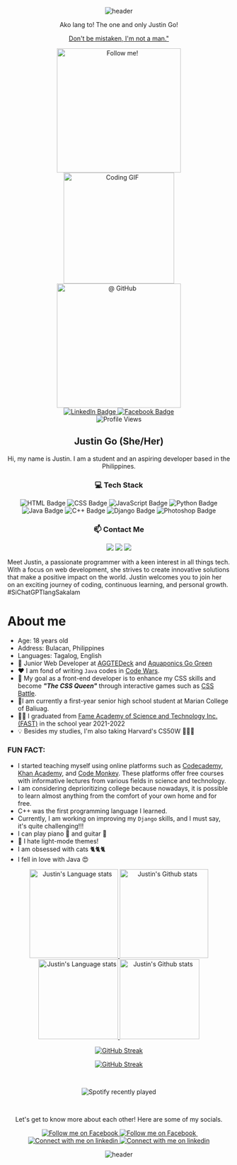 <div align='center'>
  
  ![header](https://capsule-render.vercel.app/api?type=waving&color=timeGradient&height=300&section=header&text=This%20is%20Justin&fontSize=90&animation=fadeIn&fontAlignY=38&desc="Girls%20with%20vast%20imaginations%20attain%20in%20web%20creation."&descAlignY=55&descAlign=50)
  
</div>
  <p align='center'> Ako lang to! The one and only Justin Go! </p>
  

<p align="center"><a href="https://github.com/gojustin">Don't be mistaken, I'm not a man."</a></p>


<div id="header" align="center">
  <img src="https://i.pinimg.com/originals/57/2e/16/572e161cc13f4409f931a472313ef6d7.gif?" width="280" alt="Follow me!"/>
  <img src="https://media.tenor.com/GfSX-u7VGM4AAAAC/coding.gif" width="250" alt="Coding GIF"/>
  <img src="https://i.pinimg.com/originals/57/2e/16/572e161cc13f4409f931a472313ef6d7.gif?" width="280" alt="@ GitHub"/>
</div>

<div id="badges" align="center">
  <a href="https://www.linkedin.com/in/1gojustin1/" target="_blank">
    <img src="https://img.shields.io/badge/LinkedIn-orange?style=for-the-badge&logo=linkedin&logoColor=blue" alt="LinkedIn Badge"/>
  </a>
  <a href="https://facebook.com/gojustinruiz" target="_blank">
    <img src="https://img.shields.io/badge/Facebook-blue?style=for-the-badge&logo=facebook&logoColor=white" alt="Facebook Badge"/>
  </a>
  <br/>
  <img src="https://komarev.com/ghpvc/?username=gojustin&style=flat-square&color=blue" alt="Profile Views"/>
</div>



<div align="center">
  <h2> Justin Go (She/Her) </h2>
  <!--<i> "Girls with dreams become women with vision, code makes it a reality." </i>-->
  <p> Hi, my name is Justin. I am a student and an aspiring developer based in the Philippines. </p>
  
  <h3>💻 Tech Stack</h3>
  <p>
    <img src="https://img.shields.io/badge/-HTML-E34F26?style=flat-square&logo=html5&logoColor=white" alt="HTML Badge"/>
    <img src="https://img.shields.io/badge/-CSS-1572B6?style=flat-square&logo=css3&logoColor=white" alt="CSS Badge"/>
    <img src="https://img.shields.io/badge/-JavaScript-F7DF1E?style=flat-square&logo=javascript&logoColor=black" alt="JavaScript Badge"/>
    <img src="https://img.shields.io/badge/-Python-3776AB?style=flat-square&logo=python&logoColor=white" alt="Python Badge"/>
    <img src="https://img.shields.io/badge/-Java-dc6601?style=flat-square&logo=java&logoColor=white" alt="Java Badge">
    <img src="https://img.shields.io/badge/-C++-00599C?style=flat-square&logo=c%2B%2B&logoColor=white" alt="C++ Badge">
    <img src="https://img.shields.io/badge/-Django-092E20?style=flat-square&logo=django&logoColor=white" alt="Django Badge">
    <img src="https://img.shields.io/badge/-Adobe%20Photoshop-31A8FF?style=flat-square&logo=Adobe%20Photoshop&logoColor=white" alt="Photoshop Badge">
  </p>

  <h3>📫 Contact Me</h3>
  <p>
    <a href="mailto:justin.ruiz.go@gmail.com"><img src="https://img.shields.io/badge/-Email-D14836?style=flat-square&logo=gmail&logoColor=white" /></a>
    <a href="https://www.linkedin.com/in/1gojustin1/" target="_blank"><img src="https://img.shields.io/badge/-LinkedIn-0077B5?style=flat-square&logo=linkedin&logoColor=white" /></a>
    <a href="https://facebook.com/gojustinruiz/" target="_blank"><img src="https://img.shields.io/badge/-Facebook-1DA1F2?style=flat-square&logo=facebook&logoColor=white" /></a>
  </p>
</div>

<!-- INFO START -->
Meet Justin, a passionate programmer with a keen interest in all things tech. With a focus on web development, she strives to create innovative solutions that make a positive impact on the world. Justin welcomes you to join her on an exciting journey of coding, continuous learning, and personal growth. #SiChatGPTlangSakalam

# **About me**
- Age: 18 years old
- Address: Bulacan, Philippines
- Languages: Tagalog, English
- 💼 Junior Web Developer at [AGGTEDeck](http://aggtedeck.com/) and [Aquaponics Go Green](https://aquaponicsgogreen.com/)
- ❤️ I am fond of writing `Java` codes in [Code Wars](https://www.codewars.com/).
- 💭 My goal as a front-end developer is to enhance my CSS skills and become ***"The CSS Queen"*** through interactive games such as [CSS Battle](https://cssbattle.dev/).
- 🔖I am currently a first-year senior high school student at Marian College of Baliuag.
- 👩‍🎓 I graduated from [Fame Academy of Science and Technology Inc. (FAST)](fast.edu.ph) in the school year 2021-2022
- 💡 Besides my studies, I'm also taking Harvard's CS50W 🐤🐤🐤

### FUN FACT:
  - I started teaching myself using online platforms such as [Codecademy](https://www.codecademy.com/), [Khan Academy](https://www.khanacademy.org/), and [Code Monkey](https://www.codemonkey.com/). These platforms offer free courses with informative lectures from various fields in science and technology.
  - I am considering deprioritizing college because nowadays, it is possible to learn almost anything from the comfort of your own home and for free.
  - C++ was the first programming language I learned.
  - Currently, I am working on improving my `Django` skills, and I must say, it's quite challenging!!!
  - I can play piano 🎹 and guitar 🎸
  - 👀 I hate light-mode themes!
  - I am obsessed with cats 🐈🐈🐈
  - I fell in love with Java 😍
<!-- INFO END -->

<!-- Light Mode -->
<div align="center"> 
  <a href="https://github.com/gojustin#gh-light-mode-only" target="_blank">
    <img height=200 src="https://github-readme-stats-git-masterrstaa-rickstaa.vercel.app/api/top-langs/?username=gojustin&layout=compact&langs_count=10&role=owner,collaborator&theme=algolia#gh-light-mode-only" alt="Justin's Language stats" />
  </a>

  <a href="https://github.com/gojustin#gh-light-mode-only" target="_blank">
    <img height=200 src="https://github-readme-stats-git-masterrstaa-rickstaa.vercel.app/api?username=gojustin&show_icons=true&count_private=true&line_height=28&&card_width=450&include_all_commits=true&role=owner,collaborator&exclude_repo=github-readme-stats&theme=codeSTACKr#gh-light-mode-only" alt="Justin's Github stats" />
  </a>
</div>

<!-- Dark Mode -->
<div align="center"> 
  <a href="https://github.com/gojustin#gh-dark-mode-only" target="_blank">
  <img height=180 src="https://github-readme-stats-git-masterrstaa-rickstaa.vercel.app/api/top-langs/?username=gojustin&layout=compact&langs_count=10&role=owner,collaborator&theme=transparent&bg_color=fff#gh-dark-mode-only" alt="Justin's Language stats" />
  </a>
  <a href="https://github.com/gojustin#gh-dark-mode-only" target="_blank">
  <img height=180 src="https://github-readme-stats-git-masterrstaa-rickstaa.vercel.app/api?username=gojustin&show_icons=true&count_private=true&line_height=28&card_width=450&include_all_commits=true&role=owner,collaborator&exclude_repo=github-readme-stats&theme=radical&title_color=4D07BF&text_color=fff&hide_border=true&&bg_color=45,D16BA5,86A8E7,5FFBF1#gh-dark-mode-only" alt="Justin's Github stats"/>
  </a>

  <!-- GitHub Stats -->
  [![GitHub Streak](http://github-readme-streak-stats.herokuapp.com?user=gojustin&theme=slateorange&background=000000#gh-dark-mode-only)](https://git.io/streak-stats#gh-dark-mode-only)

  [![GitHub Streak](http://github-readme-streak-stats.herokuapp.com?user=gojustin&theme=vision-friendly-dark&background=FFC75F,F9F871#gh-light-mode-only)](https://git.io/streak-stats#gh-light-mode-only)

  <br/>

  <!-- Spotify Playlist Section -->
  ![Spotify recently played](https://spotify-recently-played-readme.vercel.app/api?user=zss4gpqd8vnb3bg65n2mscy22&count=1)
  
</div>
<br/>

<!-- Social button 1 -->
<!-- Light Mode -->
<div align="center">
    <p>Let's get to know more about each other! Here are some of my socials.</p>
  &nbsp;
  <!-- Social button 2 -->
  <!-- Light Mode -->
  <a href="https://facebook.com/gojustinruiz#gh-light-mode-only" target="_blank">
  <img src="https://img.shields.io/badge/follow-%40gojustinruiz-1DA1F2?style=for-the-badge&logo=facebook&labelColor=000&color=3572A5#gh-light-mode-only" alt="Follow me on Facebook" >
  </a>
  <!-- Dark Mode -->
  <a href="https://facebook.com/gojustinruiz#gh-dark-mode-only" target="_blank">
  <img src="https://img.shields.io/badge/follow-%40gojustinruiz-1DA1F2?style=for-the-badge&logo=facebook&labelColor=000&color=FFF#gh-dark-mode-only" alt="Follow me on Facebook" >
  </a>
  &nbsp;
  <!-- Social button 3 -->
  <!-- Light Mode -->
  <a href="https://www.linkedin.com/in/gojustinruiz#gh-light-mode-only" target="_blank">
  <img src="https://img.shields.io/badge/LinkedIn-3572A5?style=for-the-badge&logo=linkedin&logoColor=white#gh-light-mode-only" alt="Connect with me on linkedin" >
  </a>
  <!-- Dark Mode -->
  <a href="https://www.linkedin.com/in/gojustinruiz#gh-dark-mode-only" target="_blank">
  <img src="https://img.shields.io/badge/LinkedIn-ffffff?style=for-the-badge&logo=linkedin&logoColor=0690FA#gh-dark-mode-only" alt="Connect with me on linkedin" >
  </a>
</div>

<div align='center'>
  
  ![header](https://capsule-render.vercel.app/api?type=waving&color=timeGradient&height=100&section=footer)
  
</div>

